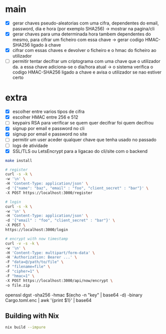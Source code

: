 # main

- [x] gerar chaves pseudo-aleatorias com uma cifra, dependentes do email, password, dia e hora (por exemplo SHA256) -> mostrar na pagina/cli
- [x] gerar chaves para uma determinada hora tambem dependentes do mesmo, para cifrar um ficheiro com essa chave -> gerar codigo HMAC-SHA256 ligado à chave
- [x] cifrar com essas chaves e devolver o ficheiro e o hmac do ficheiro ao utilizador
- [ ] permitir tentar decifrar um criptograma com uma chave que o utilizador da. a essa chave adiciona-se o dia/hora atual -> o sistema verifica o codigo HMAC-SHA256 ligado a chave e avisa o utilizador se nao estiver certo

# extra

- [x] escolher entre varios tipos de cifra
- [x] escolher HMAC entre 256 e 512
- [ ] keypairs RSA para verificar se quem quer decifrar foi quem decifrou
- [x] signup por email e password no cli 
- [x] signup por email e password no site
- [ ] permitir um user aceder qualquer chave que tenha usado no passado
- [ ] logs de atividade
- [x] SSL/TLS ou LetsEncrypt para a ligacao do cli/site com o backend

```bash
make install

# register
curl -s -k \
-w '\n' \
-H 'Content-Type: application/json' \
-d '{"name": "baz", "email" : "foo", "client_secret" : "bar"}' \
-X POST https://localhost:3000/register

# login
curl -s -k \
-w '\n' \
-H 'Content-Type: application/json' \
-d '{"email" : "foo", "client_secret" : "bar"}' \
-X POST \
https://localhost:3000/login

# encrypt with now timestamp
curl -v -s -k \
-w '\n' \
-H 'Content-Type: multipart/form-data' \
-H 'Authorization: Bearer ...' \
-F "data=@/path/to/file" \
-F "filename=file" \
-F "cipher=1" \
-F "hmac=1" \
-X POST https://localhost:3000/api/now/encrypt \
-o file.zip
```

openssl dgst -sha256 -hmac $(echo -n "key" | base64 -d) -binary Cargo.toml.enc | awk '{print $1}' | base64

## Building with Nix

```bash
nix build --impure
```
